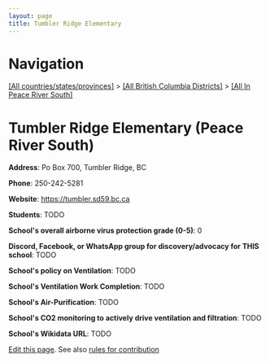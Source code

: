 ```yaml
---
layout: page
title: Tumbler Ridge Elementary
---
```

# Navigation

[[All countries/states/provinces]](../../..) > [[All British Columbia Districts]](../..) > [[All In Peace River South]](..)

# Tumbler Ridge Elementary (Peace River South)

**Address**: Po Box 700, Tumbler Ridge, BC

**Phone**: 250-242-5281

**Website**: <https://tumbler.sd59.bc.ca>

**Students**: TODO

**School's overall airborne virus protection grade (0-5)**: 0

**Discord, Facebook, or WhatsApp group for discovery/advocacy for THIS school**: TODO

**School's policy on Ventilation**: TODO

**School's Ventilation Work Completion**: TODO

**School's Air-Purification**: TODO

**School's CO2 monitoring to actively drive ventilation and filtration**: TODO

**School's Wikidata URL**: TODO


[Edit this page](https://github.com/ventilate-schools/BC/edit/main/./Peace_River_South/Tumbler_Ridge_Elementary.md). See also [rules for contribution](../../../contribution-rules/)